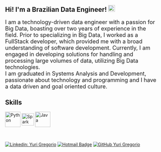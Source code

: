 ## Hi! I'm a Brazilian Data Engineer! <img height="22" src="https://www.countryflags.com/wp-content/uploads/brazil-flag-png-large.png"/>

<font size="+1">I am a technology-driven data engineer with a passion for Big Data, boasting over two years of experience in the field. Prior to specializing in Big Data, I worked as a FullStack developer, which provided me with a broad understanding of software development. Currently, I am engaged in developing solutions for handling and processing large volumes of data, utilizing Big Data technologies.</font><br>
<font size="+1">I am graduated in Systems Analysis and Development, passionate about technology and programming and I have a data driven and goal oriented culture.</font>
<br>

## Skills
<div style="display: inline_block">
  <img align="center" alt="Python" height="50" src="https://cdn.jsdelivr.net/gh/devicons/devicon/icons/python/python-original-wordmark.svg">
  <img align="center" alt="Spark" height="40" src="https://upload.wikimedia.org/wikipedia/commons/thumb/f/f3/Apache_Spark_logo.svg/1200px-Apache_Spark_logo.svg.png">
  <img align="center" alt="Java" height="50" src="https://logospng.org/download/java/logo-java-4096.png">
</div>
<br>


<br/>

[![Linkedin: Yuri Gregorio](https://img.shields.io/badge/-YuriGregorio-blue?style=flat-square&logo=Linkedin&logoColor=white&link=https://www.linkedin.com/in/yurigregorio/?locale=en_US)](https://www.linkedin.com/in/yurigregorio/?locale=en_US)
[![Hotmail Badge](https://img.shields.io/badge/-yuri.gregorio@hotmail.com-006bed?style=flat-square&logo=Gmail&logoColor=white&link=mailto:yuri.gregorio1@hotmail.com)](mailto:yuri.gregorio1@hotmail.com)
[![GitHub Yuri Gregorio]( https://img.shields.io/github/followers/YuriGregorio?label=follow&style=social)](https://github.com/yurigregorio)
